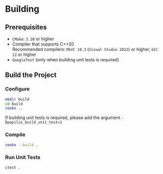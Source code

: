 # Building
## Prerequisites
- `CMake`: `3.20` or higher
- Compiler that supports C++20  
  Recommended compilers:  `MSVC 19.3` (`Visual Studio 2022`) or higher, `GCC 12` or higher
- `GoogleTest` (only when building unit tests is required)

## Build the Project
### Configure
```bash
mkdir build
cd build
cmake ..
```
If building unit tests is required, please add the argument `-Dpapilio_build_unit_test=1`
### Compile
```bash
cmake --build .
```
### Run Unit Tests
```bash
ctest .
```
